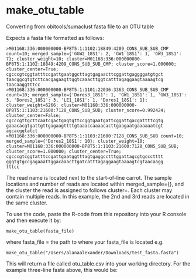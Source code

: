 # make_otu_table
Converting from obitools/sumaclust fasta file to an OTU table

Expects a fasta file formatted as follows:
```
>M01168:336:000000000-BP8T5:1:1102:18849:4209_CONS_SUB_SUB_CMP count=10; merged_sample={'GGW2_18S1': 2, 'GW1_18S1': 1, 'GW3_18S1': 7}; cluster_weight=10; cluster=M01168:336:000000000-BP8T5:1:1102:18849:4209_CONS_SUB_SUB_CMP; cluster_score=1.000000; cluster_center=True; 
cgcccgtcggtatttccgattgaatggcttagtgagaacttcggattgaggggatgtgct
taacggcgtgtcttcacgagaagttggtcaaacttggtcatttagaggaagtaaaagtcg
taacaaggtttcc
>M01168:336:000000000-BP8T5:1:1101:22036:3363_CONS_SUB_SUB_CMP count=10; merged_sample={'Dores3_18S1': 1, 'GW1_18S1': 1, 'GW3_18S1': 3, 'Dores2_18S1': 3, 'LE1_18S1': 1, 'Dores1_18S1': 1}; cluster_weight=6266; cluster=M01168:336:000000000-BP8T5:1:1103:21600:7128_CONS_SUB_SUB; cluster_score=0.992424; cluster_center=False; 
cgcccgttgcttcaatcgactgagtgttccggtgaatgattcggattgacgattttcgtg
gaaacacgtgattgttgagaagttttgtaaaccaaaacacttgaagaatgaaaaaatcgt
agcacggtatct
>M01168:336:000000000-BP8T5:1:1103:21600:7128_CONS_SUB_SUB count=10; merged_sample={'Dores2_18S1': 10}; cluster_weight=10; cluster=M01168:336:000000000-BP8T5:1:1103:21600:7128_CONS_SUB_SUB; cluster_score=1.000000; cluster_center=True; 
cgcccgtcggtatttccgattgaatggtttagtgaggcctttggattagcgtgccctttt
gggtgtgccgagaaattggacaaacttgatcatttagaggaagtaaaagtcgtaacaagg
tttcc
```
The read name is located next to the start-of-line carrot. The sample locations and number of reads are located within merged_sample={}, and the cluster the read is assigned to follows cluster=. Each cluster may contain multiple reads. In this example, the 2nd and 3rd reads are located in the same cluster.

To use the code, paste the R-code from this repository into your R console and then execute it by:
```
make_otu_table(fasta_file)
```
where fasta_file = the path to where your fasta_file is located e.g.
```
make_otu_table("/Users/alanaalexander/Downloads/test_fasta.fasta")
```
This will return a file called otu_table.csv into your working directory. For the example three-line fasta above, this would be:
```

```
